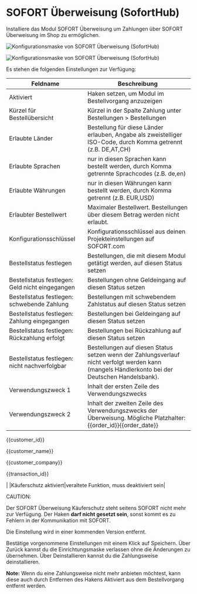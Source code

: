 # SOFORT Überweisung \(SofortHub\) 

Installiere das Modul SOFORT Überweisung um Zahlungen über SOFORT Überweisung im Shop zu ermöglichen.

![](Bilder/Abb064_Hub_Sofort.PNG "Konfigurationsmaske von SOFORT Überweisung
        (SofortHub)")

![](Bilder/soforthub/20190703_HB_011.png "Konfigurationsmaske von SOFORT Überweisung
        (SofortHub)")

Es stehen die folgenden Einstellungen zur Verfügung:

|Feldname|Beschreibung|
|--------|------------|
|Aktiviert|Haken setzen, um Modul im Bestellvorgang anzuzeigen|
|Kürzel für Bestellübersicht|Kürzel in der Spalte Zahlung unter Bestellungen \> Bestellungen|
|Erlaubte Länder|Bestellung für diese Länder erlauben, Angabe als zweistelliger ISO-Code, durch Komma getrennt \(z.B. DE,AT,CH\)|
|Erlaubte Sprachen|nur in diesen Sprachen kann bestellt werden, durch Komma getrennte Sprachcodes \(z.B. de,en\)|
|Erlaubte Währungen|nur in diesen Währungen kann bestellt werden, durch Komma getrennt \(z.B. EUR,USD\)|
|Erlaubter Bestellwert|Maximaler Bestellwert. Bestellungen über diesem Betrag werden nicht erlaubt.|
|Konfigurationsschlüssel|Konfigurationsschlüssel aus deinen Projekteinstellungen auf SOFORT.com|
|Bestellstatus festlegen|Bestellungen, die mit diesem Modul getätigt werden, auf diesen Status setzen|
|Bestellstatus festlegen: Geld nicht eingegangen|Bestellungen ohne Geldeingang auf diesen Status setzen|
|Bestellstatus festlegen: schwebende Zahlung|Bestellungen mit schwebendem Zahlstatus auf diesen Status setzen|
|Bestellstatus festlegen: Zahlung eingegangen|Bestellungen bei Geldeingang auf diesen Status setzen|
|Bestellstatus festlegen: Rückzahlung erfolgt|Bestellungen bei Rückzahlung auf diesen Status setzen|
|Bestellstatus festlegen: nicht nachverfolgbar|Bestellungen auf diesen Status setzen wenn der Zahlungsverlauf nicht verfolgt werden kann \(mangels Händlerkonto bei der Deutschen Handelsbank\).|
|Verwendungszweck 1|Inhalt der ersten Zeile des Verwendungszwecks|
|Verwendungszweck 2|Inhalt der zweiten Zeile des Verwendungszwecks der Überweisung. Mögliche Platzhalter:\{\{order\_id\}\}\{\{order\_date\}\}

\{\{customer\_id\}\}

\{\{customer\_name\}\}

\{\{customer\_company\}\}

\{\{transaction\_id\}\}

|
|Käuferschutz aktiviert|veraltete Funktion, muss deaktiviert sein|

CAUTION:

Der SOFORT Überweisung Käuferschutz steht seitens SOFORT nicht mehr zur Verfügung. Der Haken **darf nicht gesetzt sein**, sonst kommt es zu Fehlern in der Kommunikation mit SOFORT.

Die Einstellung wird in einer kommenden Version entfernt.

Bestätige vorgenommene Einstellungen mit einem Klick auf Speichern. Über Zurück kannst du die Einrichtungsmaske verlassen ohne die Änderungen zu übernehmen. Über Deinstallieren kannst du die Zahlungsweise deinstallieren.

**Note:** Wenn du eine Zahlungsweise nicht mehr anbieten möchtest, kann diese auch durch Entfernen des Hakens Aktiviert aus dem Bestellvorgang entfernt werden.



